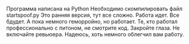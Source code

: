 Программа написана на Python
Необходимо скомпилировать файл startspoof.py
Это ранняя версия, тут все сложно. 
Работа идет. Все бдудет.
А пока немного геморройно, но работает.
Те, кто работал профессионально с питоном, не смотрите код. Закройте глаза. Не включайте ревьюера.
Надеюсь, хоть немного облегчил вам работу.